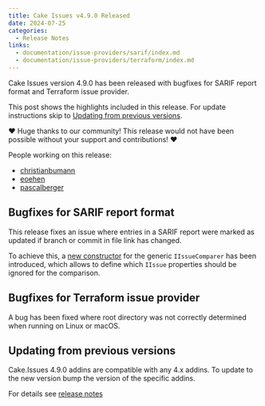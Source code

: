 ```yaml
---
title: Cake Issues v4.9.0 Released
date: 2024-07-25
categories:
  - Release Notes
links:
  - documentation/issue-providers/sarif/index.md
  - documentation/issue-providers/terraform/index.md
---
```


Cake Issues version 4.9.0 has been released with bugfixes for SARIF report format and Terraform issue provider.

<!-- more -->

This post shows the highlights included in this release.
For update instructions skip to [Updating from previous versions](#updating-from-previous-versions).

❤ Huge thanks to our community! This release would not have been possible without your support and contributions! ❤

People working on this release:

* [christianbumann](https://github.com/christianbumann)
* [eoehen](https://github.com/eoehen)
* [pascalberger](https://github.com/pascalberger)

## Bugfixes for SARIF report format

This release fixes an issue where entries in a SARIF report were marked as updated if branch or commit in file link has changed.

To achieve this, a [new constructor] for the generic `IIssueComparer` has been introduced, which allows to define
which `IIssue` properties should be ignored for the comparison.

## Bugfixes for Terraform issue provider

A bug has been fixed where root directory was not correctly determined when running on Linux or macOS.

## Updating from previous versions

Cake.Issues 4.9.0 addins are compatible with any 4.x addins.
To update to the new version bump the version of the specific addins.

For details see [release notes](https://github.com/cake-contrib/Cake.Issues/releases/tag/4.9.0)

[new constructor]: https://cakebuild.net/api/Cake.Issues/IIssueComparer/0089D7CF
